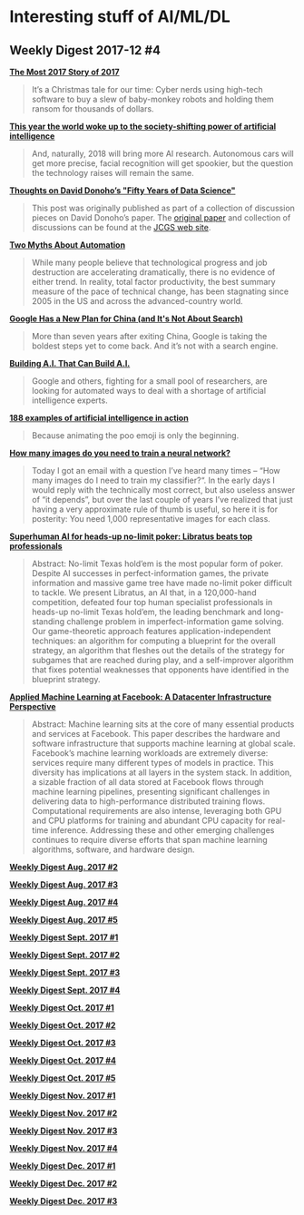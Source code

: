 # Interesting stuff of AI/ML/DL

## Weekly Digest 2017-12 \#4

**[The Most 2017 Story of 2017](https://www.theatlantic.com/business/archive/2017/12/grinch-bots-christmas-toys/548354/)**
> It’s a Christmas tale for our time: Cyber nerds using high-tech software to buy a slew of baby-monkey robots and holding them ransom for thousands of dollars.

**[This year the world woke up to the society-shifting power of artificial intelligence](https://qz.com/1156957/this-year-the-world-woke-up-to-the-society-shifting-power-of-artificial-intelligence/)**
> And, naturally, 2018 will bring more AI research. Autonomous cars will get more precise, facial recognition will get spookier, but the question the technology raises will remain the same.

**[Thoughts on David Donoho’s "Fifty Years of Data Science"](https://simplystatistics.org/2017/12/20/thoughts-on-david-donoho-s-fifty-years-of-data-science/)**
> This post was originally published as part of a collection of discussion pieces on David Donoho’s paper. The [original paper](http://www.tandfonline.com/doi/full/10.1080/10618600.2017.1384734) and collection of discussions can be found at the [JCGS web site](http://www.tandfonline.com/toc/ucgs20/26/4).

**[Two Myths About Automation](https://www.project-syndicate.org/commentary/two-myths-about-automation-by-barry-eichengreen-2017-12)**
> While many people believe that technological progress and job destruction are accelerating dramatically, there is no evidence of either trend. In reality, total factor productivity, the best summary measure of the pace of technical change, has been stagnating since 2005 in the US and across the advanced-country world.

**[Google Has a New Plan for China (and It's Not About Search)](https://www.bloomberg.com/news/articles/2017-10-30/google-plots-grassroots-path-into-china-through-ai-investments)**
> More than seven years after exiting China, Google is taking the boldest steps yet to come back. And it’s not with a search engine.

**[Building A.I. That Can Build A.I.](https://www.nytimes.com/2017/11/05/technology/machine-learning-artificial-intelligence-ai.html)**
> Google and others, fighting for a small pool of researchers, are looking for automated ways to deal with a shortage of artificial intelligence experts.

**[188 examples of artificial intelligence in action](https://poo.ai/)**
> Because animating the poo emoji is only the beginning.

**[How many images do you need to train a neural network?](https://petewarden.com/2017/12/14/how-many-images-do-you-need-to-train-a-neural-network/)**
> Today I got an email with a question I’ve heard many times – “How many images do I need to train my classifier?“. In the early days I would reply with the technically most correct, but also useless answer of “it depends”, but over the last couple of years I’ve realized that just having a very approximate rule of thumb is useful, so here it is for posterity:
> You need 1,000 representative images for each class.

**[Superhuman AI for heads-up no-limit poker: Libratus beats top professionals](http://science.sciencemag.org/content/early/2017/12/15/science.aao1733)**
> Abstract: No-limit Texas hold’em is the most popular form of poker. Despite AI successes in perfect-information games, the private information and massive game tree have made no-limit poker difficult to tackle. We present Libratus, an AI that, in a 120,000-hand competition, defeated four top human specialist professionals in heads-up no-limit Texas hold’em, the leading benchmark and long-standing challenge problem in imperfect-information game solving. Our game-theoretic approach features application-independent techniques: an algorithm for computing a blueprint for the overall strategy, an algorithm that fleshes out the details of the strategy for subgames that are reached during play, and a self-improver algorithm that fixes potential weaknesses that opponents have identified in the blueprint strategy.

**[Applied Machine Learning at Facebook: A Datacenter Infrastructure Perspective](https://research.fb.com/publications/applied-machine-learning-at-facebook-a-datacenter-infrastructure-perspective/)**
> Abstract: Machine learning sits at the core of many essential products and services at Facebook. This paper describes the hardware and software infrastructure that supports machine learning at global scale. Facebook’s machine learning workloads are extremely diverse: services require many different types of models in practice. This diversity has implications at all layers in the system stack. In addition, a sizable fraction of all data stored at Facebook flows through machine learning pipelines, presenting significant challenges in delivering data to high-performance distributed training flows. Computational requirements are also intense, leveraging both GPU and CPU platforms for training and abundant CPU capacity for real-time inference. Addressing these and other emerging challenges continues to require diverse efforts that span machine learning algorithms, software, and hardware design. 

**[Weekly Digest Aug. 2017 \#2](https://github.com/basicmi/Machine-Learning-Articles/blob/master/WeeklyDigest2017-08_2.md)**

**[Weekly Digest Aug. 2017 \#3](https://github.com/basicmi/Machine-Learning-Articles/blob/master/WeeklyDigest2017-08_3.md)**

**[Weekly Digest Aug. 2017 \#4](https://github.com/basicmi/Machine-Learning-Articles/blob/master/WeeklyDigest2017-08_4.md)**

**[Weekly Digest Aug. 2017 \#5](https://github.com/basicmi/Machine-Learning-Articles/blob/master/WeeklyDigest2017-08_5.md)**

**[Weekly Digest Sept. 2017 \#1](https://github.com/basicmi/Machine-Learning-Articles/blob/master/WeeklyDigest2017-09_1.md)**

**[Weekly Digest Sept. 2017 \#2](https://github.com/basicmi/Machine-Learning-Articles/blob/master/WeeklyDigest2017-09_2.md)**

**[Weekly Digest Sept. 2017 \#3](https://github.com/basicmi/Machine-Learning-Articles/blob/master/WeeklyDigest2017-09_3.md)**

**[Weekly Digest Sept. 2017 \#4](https://github.com/basicmi/Machine-Learning-Articles/blob/master/WeeklyDigest2017-09_4.md)**

**[Weekly Digest Oct. 2017 \#1](https://github.com/basicmi/Machine-Learning-Articles/blob/master/WeeklyDigest2017-10_1.md)**

**[Weekly Digest Oct. 2017 \#2](https://github.com/basicmi/Machine-Learning-Articles/blob/master/WeeklyDigest2017-10_2.md)**

**[Weekly Digest Oct. 2017 \#3](https://github.com/basicmi/Machine-Learning-Articles/blob/master/WeeklyDigest2017-10_3.md)**

**[Weekly Digest Oct. 2017 \#4](https://github.com/basicmi/Machine-Learning-Articles/blob/master/WeeklyDigest2017-10_4.md)**

**[Weekly Digest Oct. 2017 \#5](https://github.com/basicmi/Machine-Learning-Articles/blob/master/WeeklyDigest2017-10_5.md)**

**[Weekly Digest Nov. 2017 \#1](https://github.com/basicmi/Machine-Learning-Articles/blob/master/WeeklyDigest2017-11_1.md)**

**[Weekly Digest Nov. 2017 \#2](https://github.com/basicmi/Machine-Learning-Articles/blob/master/WeeklyDigest2017-11_2.md)**

**[Weekly Digest Nov. 2017 \#3](https://github.com/basicmi/Machine-Learning-Articles/blob/master/WeeklyDigest2017-11_3.md)**

**[Weekly Digest Nov. 2017 \#4](https://github.com/basicmi/Machine-Learning-Articles/blob/master/WeeklyDigest2017-11_4.md)**

**[Weekly Digest Dec. 2017 \#1](https://github.com/basicmi/Machine-Learning-Articles/blob/master/WeeklyDigest2017-12_1.md)**

**[Weekly Digest Dec. 2017 \#2](https://github.com/basicmi/Machine-Learning-Articles/blob/master/WeeklyDigest2017-12_2.md)**

**[Weekly Digest Dec. 2017 \#3](https://github.com/basicmi/Machine-Learning-Articles/blob/master/WeeklyDigest2017-12_3.md)**
